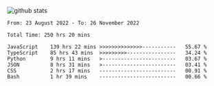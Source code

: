 
![github stats](https://github-readme-stats.vercel.app/api?username=realmahd1&show_icons=true&theme=codeSTACKr&hide_rank=true&count_private=true)

<!--START_SECTION:waka-->

```text
From: 23 August 2022 - To: 26 November 2022

Total Time: 250 hrs 20 mins

JavaScript    139 hrs 22 mins >>>>>>>>>>>>>>-----------   55.67 %
TypeScript    85 hrs 43 mins  >>>>>>>>>----------------   34.24 %
Python        9 hrs 11 mins   >------------------------   03.67 %
JSON          8 hrs 31 mins   >------------------------   03.41 %
CSS           2 hrs 17 mins   -------------------------   00.91 %
Bash          1 hr 39 mins    -------------------------   00.66 %
```

<!--END_SECTION:waka-->
